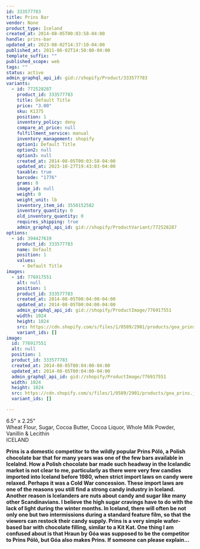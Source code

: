 ```yaml
---
id: 333577783
title: Prins Bar
vendor: None
product_type: Iceland
created_at: 2014-08-05T00:03:58-04:00
handle: prins-bar
updated_at: 2023-08-02T14:37:10-04:00
published_at: 2011-06-02T14:50:00-04:00
template_suffix: ""
published_scope: web
tags: ""
status: active
admin_graphql_api_id: gid://shopify/Product/333577783
variants:
  - id: 772528287
    product_id: 333577783
    title: Default Title
    price: "3.00"
    sku: K1375
    position: 1
    inventory_policy: deny
    compare_at_price: null
    fulfillment_service: manual
    inventory_management: shopify
    option1: Default Title
    option2: null
    option3: null
    created_at: 2014-08-05T00:03:58-04:00
    updated_at: 2023-10-27T19:43:03-04:00
    taxable: true
    barcode: "1776"
    grams: 0
    image_id: null
    weight: 0
    weight_unit: lb
    inventory_item_id: 3550152582
    inventory_quantity: 0
    old_inventory_quantity: 0
    requires_shipping: true
    admin_graphql_api_id: gid://shopify/ProductVariant/772528287
options:
  - id: 394427619
    product_id: 333577783
    name: Default
    position: 1
    values:
      - Default Title
images:
  - id: 776917551
    alt: null
    position: 1
    product_id: 333577783
    created_at: 2014-08-05T00:04:00-04:00
    updated_at: 2014-08-05T00:04:00-04:00
    admin_graphql_api_id: gid://shopify/ProductImage/776917551
    width: 1024
    height: 1024
    src: https://cdn.shopify.com/s/files/1/0589/2901/products/goa_prins.jpeg?v=1407211440
    variant_ids: []
image:
  id: 776917551
  alt: null
  position: 1
  product_id: 333577783
  created_at: 2014-08-05T00:04:00-04:00
  updated_at: 2014-08-05T00:04:00-04:00
  admin_graphql_api_id: gid://shopify/ProductImage/776917551
  width: 1024
  height: 1024
  src: https://cdn.shopify.com/s/files/1/0589/2901/products/goa_prins.jpeg?v=1407211440
  variant_ids: []

---
```


6.5" x 2.25"  
Wheat Flour, Sugar, Cocoa Butter, Cocoa Liquor, Whole Milk Powder, Vanillin & Lecithin  
ICELAND

**Prins is a domestic competitor to the wildly popular Prins Póló, a Polish chocolate bar that for many years was one of the few bars available in Icelalnd. How a Polish chocolate bar made such headway in the Icelandic market is not clear to me, particularly as there were very few candies imported into Iceland before 1980, when strict import laws on candy were relaxed. Perhaps it was a Cold War concession. These import laws are one of the reasons you still find a strong candy industry in Iceland. Another reason is Icelanders are nuts about candy and sugar like many other Scandinavians. I believe the high sugar cravings have to do with the lack of light during the winter months. In Iceland, there will often be not only one but two intermissions during a standard feature film, so that the viewers can restock their candy supply. Prins is a very simple wafer-based bar with chocolate filling, similar to a Kit Kat. One thing I am confused about is that Hraun by Góa was supposed to be the competitor to Prins Póló, but Góa also makes Prins. If someone can please explain...**